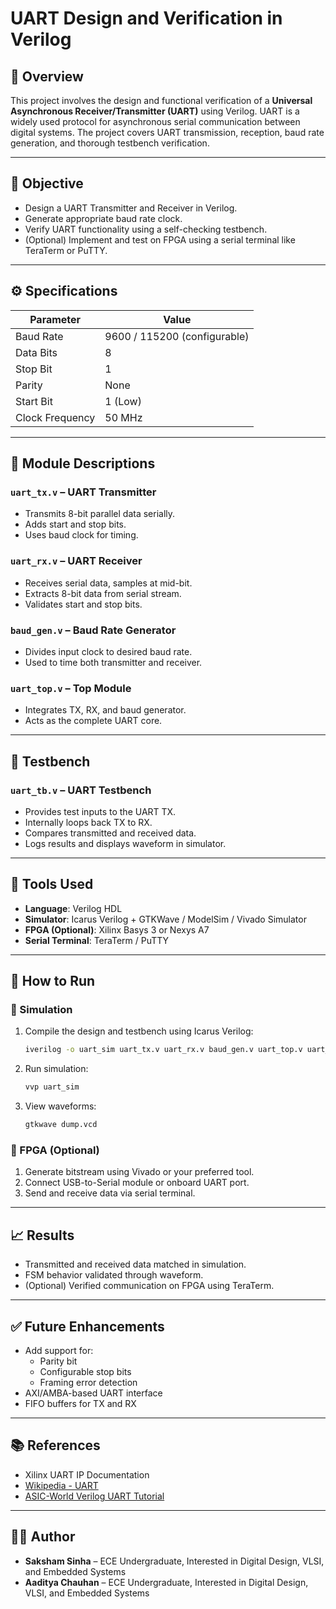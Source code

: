 # UART Design and Verification in Verilog

## 📌 Overview
This project involves the design and functional verification of a **Universal Asynchronous Receiver/Transmitter (UART)** using Verilog. UART is a widely used protocol for asynchronous serial communication between digital systems. The project covers UART transmission, reception, baud rate generation, and thorough testbench verification.

---

## 🎯 Objective
- Design a UART Transmitter and Receiver in Verilog.
- Generate appropriate baud rate clock.
- Verify UART functionality using a self-checking testbench.
- (Optional) Implement and test on FPGA using a serial terminal like TeraTerm or PuTTY.

---

## ⚙️ Specifications

| Parameter        | Value                     |
|------------------|---------------------------|
| Baud Rate        | 9600 / 115200 (configurable) |
| Data Bits        | 8                         |
| Stop Bit         | 1                         |
| Parity           | None                      |
| Start Bit        | 1 (Low)                   |
| Clock Frequency  | 50 MHz                    |

---

## 🧩 Module Descriptions

### `uart_tx.v` – UART Transmitter
- Transmits 8-bit parallel data serially.
- Adds start and stop bits.
- Uses baud clock for timing.

### `uart_rx.v` – UART Receiver
- Receives serial data, samples at mid-bit.
- Extracts 8-bit data from serial stream.
- Validates start and stop bits.

### `baud_gen.v` – Baud Rate Generator
- Divides input clock to desired baud rate.
- Used to time both transmitter and receiver.

### `uart_top.v` – Top Module
- Integrates TX, RX, and baud generator.
- Acts as the complete UART core.

---

## 🧪 Testbench

### `uart_tb.v` – UART Testbench
- Provides test inputs to the UART TX.
- Internally loops back TX to RX.
- Compares transmitted and received data.
- Logs results and displays waveform in simulator.

---

## 🧰 Tools Used

- **Language**: Verilog HDL  
- **Simulator**: Icarus Verilog + GTKWave / ModelSim / Vivado Simulator  
- **FPGA (Optional)**: Xilinx Basys 3 or Nexys A7  
- **Serial Terminal**: TeraTerm / PuTTY  

---

## 🧠 How to Run

### 🚀 Simulation

1. Compile the design and testbench using Icarus Verilog:
    ```bash
    iverilog -o uart_sim uart_tx.v uart_rx.v baud_gen.v uart_top.v uart_tb.v
    ```

2. Run simulation:
    ```bash
    vvp uart_sim
    ```

3. View waveforms:
    ```bash
    gtkwave dump.vcd
    ```

### 🔧 FPGA (Optional)

1. Generate bitstream using Vivado or your preferred tool.  
2. Connect USB-to-Serial module or onboard UART port.  
3. Send and receive data via serial terminal.  

---

## 📈 Results

- Transmitted and received data matched in simulation.  
- FSM behavior validated through waveform.  
- (Optional) Verified communication on FPGA using TeraTerm.  

---

## ✅ Future Enhancements

- Add support for:
  - Parity bit
  - Configurable stop bits
  - Framing error detection
- AXI/AMBA-based UART interface
- FIFO buffers for TX and RX

---

## 📚 References

- Xilinx UART IP Documentation  
- [Wikipedia - UART](https://en.wikipedia.org/wiki/Universal_asynchronous_receiver-transmitter)  
- [ASIC-World Verilog UART Tutorial](https://www.asic-world.com/verilog/art_uart.html)  

---

## 👨‍💻 Author
- **Saksham Sinha** –  ECE Undergraduate, Interested in Digital Design, VLSI, and Embedded Systems 
- **Aaditya Chauhan** – ECE Undergraduate, Interested in Digital Design, VLSI, and Embedded Systems
